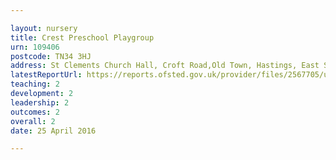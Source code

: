 ```yaml
---

layout: nursery
title: Crest Preschool Playgroup
urn: 109406
postcode: TN34 3HJ
address: St Clements Church Hall, Croft Road,Old Town, Hastings, East Sussex, TN34 3HJ
latestReportUrl: https://reports.ofsted.gov.uk/provider/files/2567705/urn/109406.pdf
teaching: 2
development: 2
leadership: 2
outcomes: 2
overall: 2
date: 25 April 2016

---
```

